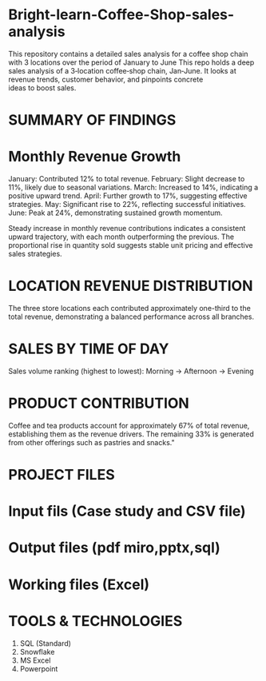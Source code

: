 # Bright-learn-Coffee-Shop-sales-analysis
This repository contains a detailed sales analysis for a coffee shop chain with 3 locations over the period of January to June
 This repo holds a deep sales analysis of a 3‑location coffee‑shop chain, Jan‑June. It looks at revenue trends, customer behavior, and pinpoints concrete ideas to boost sales.
# SUMMARY OF FINDINGS 
# Monthly Revenue Growth
January: Contributed 12% to total revenue.
February: Slight decrease to 11%, likely due to seasonal variations.
March: Increased to 14%, indicating a positive upward trend.
April: Further growth to 17%, suggesting effective strategies.
May: Significant rise to 22%, reflecting successful initiatives.
June: Peak at 24%, demonstrating sustained growth momentum.

Steady increase in monthly revenue contributions indicates a consistent upward trajectory, with each month outperforming the previous. The proportional rise in quantity sold suggests stable unit pricing and effective sales strategies.

# LOCATION REVENUE DISTRIBUTION
The three store locations each contributed approximately one-third to the total revenue, demonstrating a balanced performance across all branches.
# SALES BY TIME OF DAY 
Sales volume ranking (highest to lowest):
Morning → Afternoon → Evening 

# PRODUCT CONTRIBUTION
Coffee and tea products account for approximately 67% of total revenue, establishing them as the revenue drivers. The remaining 33% is generated from other offerings such as pastries and snacks."
# PROJECT FILES
# Input fils  (Case study and CSV file)
# Output files (pdf miro,pptx,sql)
# Working files (Excel)

# TOOLS & TECHNOLOGIES 
1. SQL (Standard)
2. Snowflake
3. MS Excel
4. Powerpoint 
